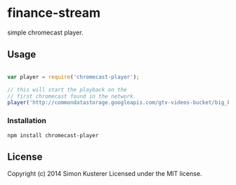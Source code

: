 # finance-stream

simple chromecast player.

## Usage

```javascript

var player = require('chromecast-player');

// this will start the playback on the
// first chromecast found in the network.
player('http://commondatastorage.googleapis.com/gtv-videos-bucket/big_buck_bunny_1080p.mp4');

```

### Installation

`npm install chromecast-player`

## License
Copyright (c) 2014 Simon Kusterer
Licensed under the MIT license.
